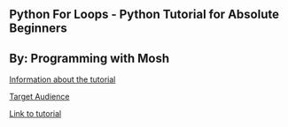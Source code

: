 ## Python For Loops - Python Tutorial for Absolute Beginners
## By: Programming with Mosh
[Information about the tutorial](AboutTutorial.md)

[Target Audience](TargetAudience.md)

[Link to tutorial](https://youtu.be/94UHCEmprCY)
